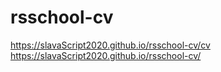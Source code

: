 # rsschool-cv
https://slavaScript2020.github.io/rsschool-cv/cv  
https://slavaScript2020.github.io/rsschool-cv/
